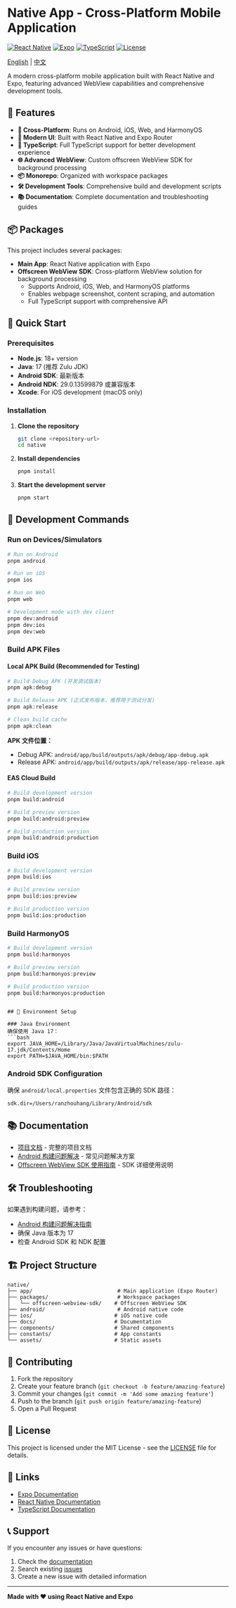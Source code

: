 # Native App - Cross-Platform Mobile Application

[![React Native](https://img.shields.io/badge/React%20Native-0.79.5-blue.svg)](https://reactnative.dev/)
[![Expo](https://img.shields.io/badge/Expo-53.0.19-blue.svg)](https://expo.dev/)
[![TypeScript](https://img.shields.io/badge/TypeScript-5.8.3-blue.svg)](https://www.typescriptlang.org/)
[![License](https://img.shields.io/badge/License-MIT-green.svg)](LICENSE)

[English](README.md) | [中文](README.zh-CN.md)

A modern cross-platform mobile application built with React Native and Expo, featuring advanced WebView capabilities and comprehensive development tools.

## 🌟 Features

- **🚀 Cross-Platform**: Runs on Android, iOS, Web, and HarmonyOS
- **📱 Modern UI**: Built with React Native and Expo Router
- **🔧 TypeScript**: Full TypeScript support for better development experience
- **🌐 Advanced WebView**: Custom offscreen WebView SDK for background processing
- **📦 Monorepo**: Organized with workspace packages
- **🛠️ Development Tools**: Comprehensive build and development scripts
- **📚 Documentation**: Complete documentation and troubleshooting guides

## 📦 Packages

This project includes several packages:

- **Main App**: React Native application with Expo
- **Offscreen WebView SDK**: Cross-platform WebView solution for background processing
  - Supports Android, iOS, Web, and HarmonyOS platforms
  - Enables webpage screenshot, content scraping, and automation
  - Full TypeScript support with comprehensive API

## 🚀 Quick Start

### Prerequisites

- **Node.js**: 18+ version
- **Java**: 17 (推荐 Zulu JDK)
- **Android SDK**: 最新版本
- **Android NDK**: 29.0.13599879 或兼容版本
- **Xcode**: For iOS development (macOS only)

### Installation

1. **Clone the repository**
   ```bash
   git clone <repository-url>
   cd native
   ```

2. **Install dependencies**
   ```bash
   pnpm install
   ```

3. **Start the development server**
   ```bash
   pnpm start
   ```

## 📱 Development Commands

### Run on Devices/Simulators
```bash
# Run on Android
pnpm android

# Run on iOS
pnpm ios

# Run on Web
pnpm web

# Development mode with dev client
pnpm dev:android
pnpm dev:ios
pnpm dev:web
```

### Build APK Files

#### Local APK Build (Recommended for Testing)

```bash
# Build Debug APK (开发调试版本)
pnpm apk:debug

# Build Release APK (正式发布版本，推荐用于测试分发)
pnpm apk:release

# Clean build cache
pnpm apk:clean
```

**APK 文件位置：**
- Debug APK: `android/app/build/outputs/apk/debug/app-debug.apk`
- Release APK: `android/app/build/outputs/apk/release/app-release.apk`

#### EAS Cloud Build

```bash
# Build development version
pnpm build:android

# Build preview version
pnpm build:android:preview

# Build production version
pnpm build:android:production
```

### Build iOS

```bash
# Build development version
pnpm build:ios

# Build preview version
pnpm build:ios:preview

# Build production version
pnpm build:ios:production
```

### Build HarmonyOS

```bash
# Build development version
pnpm build:harmonyos

# Build preview version
pnpm build:harmonyos:preview

# Build production version
pnpm build:harmonyos:production
```
```

## 🔧 Environment Setup

### Java Environment
确保使用 Java 17：
```bash
export JAVA_HOME=/Library/Java/JavaVirtualMachines/zulu-17.jdk/Contents/Home
export PATH=$JAVA_HOME/bin:$PATH
```

### Android SDK Configuration
确保 `android/local.properties` 文件包含正确的 SDK 路径：
```properties
sdk.dir=/Users/ranzhouhang/Library/Android/sdk
```

## 📚 Documentation

- [项目文档](./docs/index.md) - 完整的项目文档
- [Android 构建问题解决](./docs/android-build-troubleshooting.md) - 常见问题解决方案
- [Offscreen WebView SDK 使用指南](./docs/offscreen-webview-sdk.md) - SDK 详细使用说明

## 🛠️ Troubleshooting

如果遇到构建问题，请参考：
- [Android 构建问题解决指南](./docs/android-build-troubleshooting.md)
- 确保 Java 版本为 17
- 检查 Android SDK 和 NDK 配置

## 🏗️ Project Structure

```
native/
├── app/                           # Main application (Expo Router)
├── packages/                      # Workspace packages
│   └── offscreen-webview-sdk/    # Offscreen WebView SDK
├── android/                       # Android native code
├── ios/                          # iOS native code
├── docs/                         # Documentation
├── components/                   # Shared components
├── constants/                    # App constants
└── assets/                       # Static assets
```

## 🤝 Contributing

1. Fork the repository
2. Create your feature branch (`git checkout -b feature/amazing-feature`)
3. Commit your changes (`git commit -m 'Add some amazing feature'`)
4. Push to the branch (`git push origin feature/amazing-feature`)
5. Open a Pull Request

## 📄 License

This project is licensed under the MIT License - see the [LICENSE](LICENSE) file for details.

## 🔗 Links

- [Expo Documentation](https://docs.expo.dev/)
- [React Native Documentation](https://reactnative.dev/)
- [TypeScript Documentation](https://www.typescriptlang.org/)

## 📞 Support

If you encounter any issues or have questions:

1. Check the [documentation](./docs/)
2. Search existing [issues](../../issues)
3. Create a new issue with detailed information

---

**Made with ❤️ using React Native and Expo**
